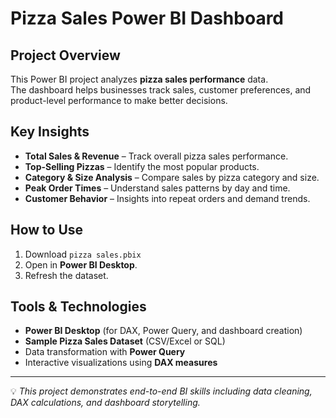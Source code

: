 #  Pizza Sales Power BI Dashboard

##  Project Overview
This Power BI project analyzes **pizza sales performance** data.  
The dashboard helps businesses track sales, customer preferences, and product-level performance to make better decisions.


##  Key Insights
- **Total Sales & Revenue** – Track overall pizza sales performance.
- **Top-Selling Pizzas** – Identify the most popular products.
- **Category & Size Analysis** – Compare sales by pizza category and size.
- **Peak Order Times** – Understand sales patterns by day and time.
- **Customer Behavior** – Insights into repeat orders and demand trends.

##  How to Use
1. Download `pizza sales.pbix` 
2. Open in **Power BI Desktop**.
3. Refresh the dataset.

##  Tools & Technologies
- **Power BI Desktop** (for DAX, Power Query, and dashboard creation)
- **Sample Pizza Sales Dataset** (CSV/Excel or SQL)
- Data transformation with **Power Query**
- Interactive visualizations using **DAX measures**


---

💡 *This project demonstrates end-to-end BI skills including data cleaning, DAX calculations, and dashboard storytelling.*
